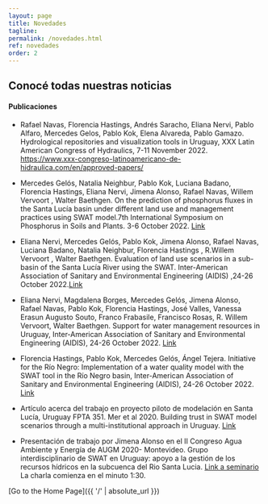 ```yaml
---
layout: page
title: Novedades
tagline: 
permalink: /novedades.html
ref: novedades
order: 2
---
```

## Conocé todas nuestras noticias

#### Publicaciones 


* Rafael Navas, Florencia Hastings, Andrés Saracho, Eliana Nervi, Pablo Alfaro, Mercedes Gelos, Pablo Kok, Elena Alvareda, Pablo Gamazo. Hydrological repositories and visualization tools in Uruguay, XXX Latin American Congress of Hydraulics, 7-11 November 2022. https://www.xxx-congreso-latinoamericano-de-hidraulica.com/en/approved-papers/

* Mercedes Gelós, Natalia Neighbur, Pablo Kok, Luciana Badano, Florencia Hastings, Eliana Nervi, Jimena Alonso, Rafael Navas, Willem Vervoort , Walter Baethgen. On the prediction of phosphorus fluxes in the Santa Lucía basin under different land use and management practices using SWAT model.7th International Symposium on Phosphorus in Soils and Plants. 3-6 October 2022. [Link](https://psp7.org/abstracts-2/)

* Eliana Nervi, Mercedes Gelós, Pablo Kok, Jimena Alonso, Rafael Navas, Luciana Badano, Natalia Neighbur, Florencia Hastings , R.Willem Vervoort , Walter Baethgen. Evaluation of land use scenarios in a sub-basin of the Santa Lucía River using the SWAT. Inter-American Association of Sanitary and Environmental Engineering (AIDIS) ,24-26 October 2022.[Link](https://congresoaidisuruguay.com/presentacion-de-trabajos/ )

* Eliana Nervi, Magdalena Borges, Mercedes Gelós, Jimena Alonso, Rafael Navas, Pablo Kok, Florencia Hastings, José Valles, Vanessa Erasun Augusto Souto, Franco Frabasile, Francisco Rosas, R. Willem Vervoort, Walter Baethgen. Support for water management resources in Uruguay, Inter-American Association of Sanitary and Environmental Engineering (AIDIS), 24-26 October 2022. [Link](https://congresoaidisuruguay.com/presentacion-de-trabajos/)

* Florencia Hastings, Pablo Kok, Mercedes Gelós, Ángel Tejera. Initiative for the Río Negro: Implementation of a water quality model with the SWAT tool in the Río Negro basin, Inter-American Association of Sanitary and Environmental Engineering (AIDIS), 24-26 October 2022. [Link]([https://doi.org/10.18174/sesmo.2020a17892](https://congresoaidisuruguay.com/presentacion-de-trabajos/))


* Artículo acerca del trabajo en proyecto piloto de modelación en Santa Lucía, Uruguay  FPTA 351. Mer et al 2020. Building trust in SWAT model scenarios through a multi-institutional approach in Uruguay. [Link](https://doi.org/10.18174/sesmo.2020a17892)

* Presentación de trabajo por Jimena Alonso en el II Congreso Agua Ambiente y Energía de AUGM 2020- Montevideo. Grupo interdisciplinario de SWAT en Uruguay: apoyo a la gestión de los recursos hídricos en la subcuenca del Rio Santa Lucia. [Link a seminario](https://www.youtube.com/watch?v=Unu-8zwarc8) La charla comienza en el minuto 1:30.
<p>
  
  </p>



[Go to the Home Page]({{ '/' | absolute_url }})
